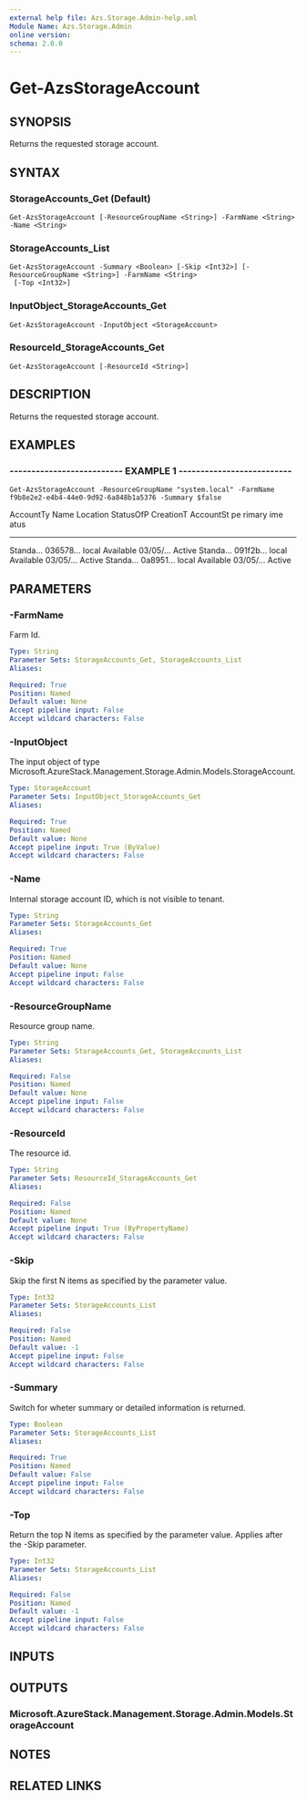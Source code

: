 ```yaml
---
external help file: Azs.Storage.Admin-help.xml
Module Name: Azs.Storage.Admin
online version:
schema: 2.0.0
---
```


# Get-AzsStorageAccount

## SYNOPSIS
Returns the requested storage account.

## SYNTAX

### StorageAccounts_Get (Default)
```
Get-AzsStorageAccount [-ResourceGroupName <String>] -FarmName <String> -Name <String>
```

### StorageAccounts_List
```
Get-AzsStorageAccount -Summary <Boolean> [-Skip <Int32>] [-ResourceGroupName <String>] -FarmName <String>
 [-Top <Int32>]
```

### InputObject_StorageAccounts_Get
```
Get-AzsStorageAccount -InputObject <StorageAccount>
```

### ResourceId_StorageAccounts_Get
```
Get-AzsStorageAccount [-ResourceId <String>]
```

## DESCRIPTION
Returns the requested storage account.

## EXAMPLES

### -------------------------- EXAMPLE 1 --------------------------
```
Get-AzsStorageAccount -ResourceGroupName "system.local" -FarmName f9b8e2e2-e4b4-44e0-9d92-6a848b1a5376 -Summary $false
```

AccountTy Name      Location  StatusOfP CreationT AccountSt
pe                            rimary    ime       atus
--------- ----      --------  --------- --------- ---------
Standa...
036578...
local     Available 03/05/...
Active
Standa...
091f2b...
local     Available 03/05/...
Active
Standa...
0a8951...
local     Available 03/05/...
Active

## PARAMETERS

### -FarmName
Farm Id.

```yaml
Type: String
Parameter Sets: StorageAccounts_Get, StorageAccounts_List
Aliases:

Required: True
Position: Named
Default value: None
Accept pipeline input: False
Accept wildcard characters: False
```

### -InputObject
The input object of type Microsoft.AzureStack.Management.Storage.Admin.Models.StorageAccount.

```yaml
Type: StorageAccount
Parameter Sets: InputObject_StorageAccounts_Get
Aliases:

Required: True
Position: Named
Default value: None
Accept pipeline input: True (ByValue)
Accept wildcard characters: False
```

### -Name
Internal storage account ID, which is not visible to tenant.

```yaml
Type: String
Parameter Sets: StorageAccounts_Get
Aliases:

Required: True
Position: Named
Default value: None
Accept pipeline input: False
Accept wildcard characters: False
```

### -ResourceGroupName
Resource group name.

```yaml
Type: String
Parameter Sets: StorageAccounts_Get, StorageAccounts_List
Aliases:

Required: False
Position: Named
Default value: None
Accept pipeline input: False
Accept wildcard characters: False
```

### -ResourceId
The resource id.

```yaml
Type: String
Parameter Sets: ResourceId_StorageAccounts_Get
Aliases:

Required: False
Position: Named
Default value: None
Accept pipeline input: True (ByPropertyName)
Accept wildcard characters: False
```

### -Skip
Skip the first N items as specified by the parameter value.

```yaml
Type: Int32
Parameter Sets: StorageAccounts_List
Aliases:

Required: False
Position: Named
Default value: -1
Accept pipeline input: False
Accept wildcard characters: False
```

### -Summary
Switch for wheter summary or detailed information is returned.

```yaml
Type: Boolean
Parameter Sets: StorageAccounts_List
Aliases:

Required: True
Position: Named
Default value: False
Accept pipeline input: False
Accept wildcard characters: False
```

### -Top
Return the top N items as specified by the parameter value.
Applies after the -Skip parameter.

```yaml
Type: Int32
Parameter Sets: StorageAccounts_List
Aliases:

Required: False
Position: Named
Default value: -1
Accept pipeline input: False
Accept wildcard characters: False
```

## INPUTS

## OUTPUTS

### Microsoft.AzureStack.Management.Storage.Admin.Models.StorageAccount

## NOTES

## RELATED LINKS

